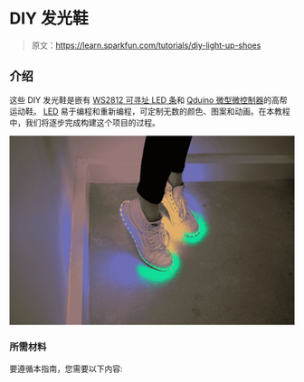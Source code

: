 # DIY 发光鞋

> 原文：<https://learn.sparkfun.com/tutorials/diy-light-up-shoes>

## 介绍

这些 DIY 发光鞋是嵌有 [WS2812 可寻址 LED 条](https://www.sparkfun.com/products/12027)和 [Qduino 微型微控制器](https://www.sparkfun.com/products/13614)的高帮运动鞋。 [LED](https://www.sparkfun.com/leds) 易于编程和重新编程，可定制无数的颜色、图案和动画。在本教程中，我们将逐步完成构建这个项目的过程。

[![Light-Up Kicks](img/e859f1bf33c7585be0463e086b4cd227.png)](https://cdn.sparkfun.com/assets/learn_tutorials/6/7/9/IMG_7062sm.jpg)

### 所需材料

要遵循本指南，您需要以下内容: